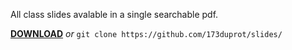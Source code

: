 All class slides avalable in a single searchable pdf.

[**DOWNLOAD**](https://github.com/sketchsnipe/slides/raw/master/slides.pdf) *or* `` git clone https://github.com/173duprot/slides/ ``

